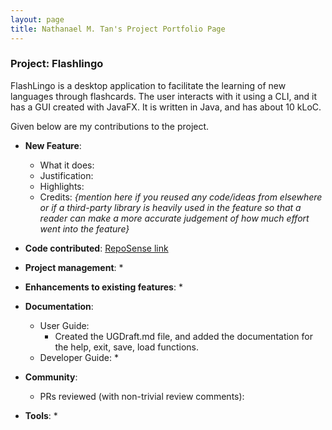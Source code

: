 ```yaml
---
layout: page
title: Nathanael M. Tan's Project Portfolio Page
---
```


### Project: Flashlingo

FlashLingo is a desktop application to facilitate the learning of new languages through flashcards. The user interacts with it using a CLI, and it has a GUI created with JavaFX. It is written in Java, and has about 10 kLoC.

Given below are my contributions to the project.

* **New Feature**: 
  * What it does: 
  * Justification: 
  * Highlights: 
  * Credits: *{mention here if you reused any code/ideas from elsewhere or if a third-party library is heavily used in the feature so that a reader can make a more accurate judgement of how much effort went into the feature}*

* **Code contributed**: [RepoSense link](https://nus-cs2103-ay2324s1.github.io/tp-dashboard/?search=itsNatTan&breakdown=false)

* **Project management**:
  * 

* **Enhancements to existing features**:
  * 

* **Documentation**:
  * User Guide:
    * Created the UGDraft.md file, and added the documentation for the help, exit, save, load functions.
  * Developer Guide:
    * 

* **Community**:
  * PRs reviewed (with non-trivial review comments): 

* **Tools**:
  * 
